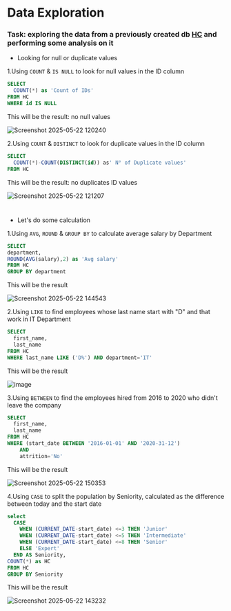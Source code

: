 # Data Exploration
### Task: exploring the data from a previously created db [HC](https://github.com/Gioker90/SQL/blob/09327297583407521845952ada44ebb3c18d44cc/DB%20%26%20table%20creation.md) and performing some analysis on it

- Looking for null or duplicate values

1.Using `COUNT` & `IS NULL` to look for null values in the ID column

```sql
SELECT
  COUNT(*) as 'Count of IDs'
FROM HC
WHERE id IS NULL
```
This will be the result: no null values

![Screenshot 2025-05-22 120240](https://github.com/user-attachments/assets/13bdbf62-f56f-419e-a889-77fb82cc88cb)

2.Using `COUNT` & `DISTINCT` to look for duplicate values in the ID column
```sql
SELECT
  COUNT(*)-COUNT(DISTINCT(id)) as' N° of Duplicate values'
FROM HC
```
This will be the result: no duplicates ID values

![Screenshot 2025-05-22 121207](https://github.com/user-attachments/assets/d1e58b5f-374d-4231-b732-e84cefd67e6a)
#

- Let's do some calculation

1.Using `AVG`, `ROUND` & `GROUP BY` to calculate average salary by Department
```sql
SELECT
department,
ROUND(AVG(salary),2) as 'Avg salary'
FROM HC
GROUP BY department
```
This will be the result

![Screenshot 2025-05-22 144543](https://github.com/user-attachments/assets/f30959a2-10db-4ac9-af9e-1908a114aabe)

2.Using `LIKE` to find employees whose last name start with "D" and that work in IT Department
```sql
SELECT
  first_name,
  last_name
FROM HC
WHERE last_name LIKE ('D%') AND department='IT'
```

This will be the result

![image](https://github.com/user-attachments/assets/fd71895a-a9c8-4f61-9d0a-11a468a71353)

3.Using `BETWEEN` to find the employees hired from 2016 to 2020 who didn't leave the company

```sql
SELECT
  first_name,
  last_name
FROM HC
WHERE (start_date BETWEEN '2016-01-01' AND '2020-31-12')
	AND
	attrition='No'
```
This will be the result

![Screenshot 2025-05-22 150353](https://github.com/user-attachments/assets/27c9bf42-5722-4f26-8f05-a47ba3f4f5d9)

4.Using `CASE` to split the population by Seniority, calculated as the difference between today and the start date
```sql
select
  CASE
    WHEN (CURRENT_DATE-start_date) <=3 THEN 'Junior'
    WHEN (CURRENT_DATE-start_date) <=5 THEN 'Intermediate'
    WHEN (CURRENT_DATE-start_date) <=8 THEN 'Senior'
    ELSE 'Expert'
  END AS Seniority,
COUNT(*) as HC
FROM HC
GROUP BY Seniority
```
This will be the result

![Screenshot 2025-05-22 143232](https://github.com/user-attachments/assets/34c2bc1a-3ea8-40be-98c2-5b56a86d5f47)
